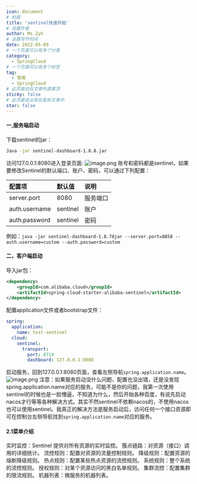 ```yaml
---
icon: document
# 标题
title: 'sentinel快速开始'
# 设置作者
author: Ms.Zyh
# 设置写作时间
date: 2022-05-09
# 一个页面可以有多个分类
category:
  - SpringCloud
# 一个页面可以有多个标签
tag:
  - 常用
  - SpringCloud
# 此页面会在文章列表置顶
sticky: false
# 此页面会出现在星标文章中
star: false
---
```


#### 一,服务端启动
下载sentinel的jar：
```sh
Java -jar sentinel-dashboard-1.8.8.jar
```
访问127.0.0.1:8080进入登录页面:
![image.png](http://img.zouyh.top/article-img/202501261545190.png)
账号和密码都是sentinel，如果要修改Sentinel的默认端口、账户、密码，可以通过下列配置：

| 配置项           | 默认值      | 说明   |
| :------------ | :------- | :--- |
| server.port   | 8080     | 服务端口 |
| auth.username | sentinel | 账户   |
| auth.password | sentinel | 密码   |

例如：` java -jar sentinel-dashboard-1.8.78jar --server.port=8858 --auth.username=custom --auth.password=custom `
#### 二，客户端启动
导入jar包：
```xml
<dependency>
    <groupId>com.alibaba.cloud</groupId>
    <artifactId>spring-cloud-starter-alibaba-sentinel</artifactId>
</dependency>
```
配置application文件或者bootstrap文件：
```yaml
spring:
  application:
    name: test-sentinel
  cloud:
    sentinel:
      transport:
        port: 8719
        dashboard: 127.0.0.1:8080
```
启动服务，回到127.0.0.1:8080页面，查看左侧导航`spring.application.name`。
![image.png](http://img.zouyh.top/article-img/202501261546028.png)
注意：如果服务启动没什么问题、配置也没出错，还是没发现spring.application.name对应的服务，可能不是你的问题，我第一次使用sentinel的时候也是一脸懵逼，不知道为什么，然后开始各种百度，有说先启动nacos才行等等各种解决方式。其实不然sentinel不依赖nacos的，不使用nacos也可以使用sentinel。我真正的解决方法是服务启动后，访问任何一个接口资源即可在控制台左侧导航找到`spring.application.name`对应的服务。
#### 2.1菜单介绍
实时监控：Sentinel 提供对所有资源的实时监控。
簇点链路：对资源（接口）调用的详细统计。
流控规则：配置对资源的流量控制规则。
降级规则：配置资源的熔断降级规则。
热点规则：配置某些热点资源的流控规则。
系统规则：整个系统的流控规则。
授权规则：对某个资源访问的黑白名单规则。
集群流控：配置集群的限流规则。
机器列表：微服务的机器列表。
